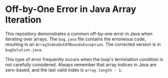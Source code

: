 # Off-by-One Error in Java Array Iteration

This repository demonstrates a common off-by-one error in Java when iterating over arrays.  The `bug.java` file contains the erroneous code, resulting in an `ArrayIndexOutOfBoundsException`. The corrected version is in `bugSolution.java`.

This type of error frequently occurs when the loop's termination condition is not carefully considered.  Always remember that array indices in Java are zero-based, and the last valid index is `array.length - 1`. 